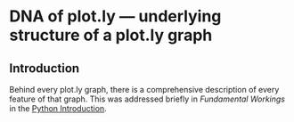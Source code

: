 # DNA of plot.ly — underlying structure of a plot.ly graph

## Introduction
Behind every plot.ly graph, there is a comprehensive description of every feature of that graph.  This was addressed briefly in *Fundamental Workings* in the [Python Introduction](./intro.md). 